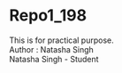 # Repo1_198
This is for practical purpose.
<br>
Author : Natasha Singh
<br>
Natasha Singh - Student
